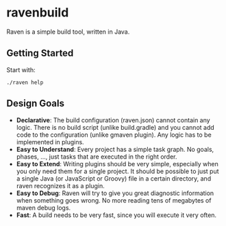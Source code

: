 # ravenbuild

Raven is a simple build tool, written in Java.

## Getting Started

Start with:

    ./raven help

## Design Goals

 - **Declarative**: The build configuration (raven.json) cannot contain any logic. There is no build script
 (unlike build.gradle) and you cannot add code to the configuration (unlike gmaven plugin). Any logic has to
 be implemented in plugins.
 - **Easy to Understand**: Every project has a simple task graph. No goals, phases, ..., just tasks that are
 executed in the right order.
 - **Easy to Extend**: Writing plugins should be very simple, especially when you only need them for a
 single project. It should be possible to just put a single Java (or JavaScript or Groovy) file in a certain
 directory, and raven recognizes it as a plugin.
 - **Easy to Debug**: Raven will try to give you great diagnostic information when something goes wrong.
 No more reading tens of megabytes of maven debug logs.
 - **Fast**: A build needs to be very fast, since you will execute it very often.

